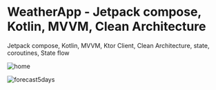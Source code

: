 # WeatherApp - Jetpack compose, Kotlin, MVVM, Clean Architecture

Jetpack compose, Kotlin, MVVM, Ktor Client, Clean Architecture, state, coroutines, State flow

![home](https://user-images.githubusercontent.com/59396523/186440456-3a447016-fa05-4c26-a190-557228bd8367.jpg)

![forecast5days](https://user-images.githubusercontent.com/59396523/186440478-767d7109-9ab0-437d-9636-a6f9071e338b.jpg)
